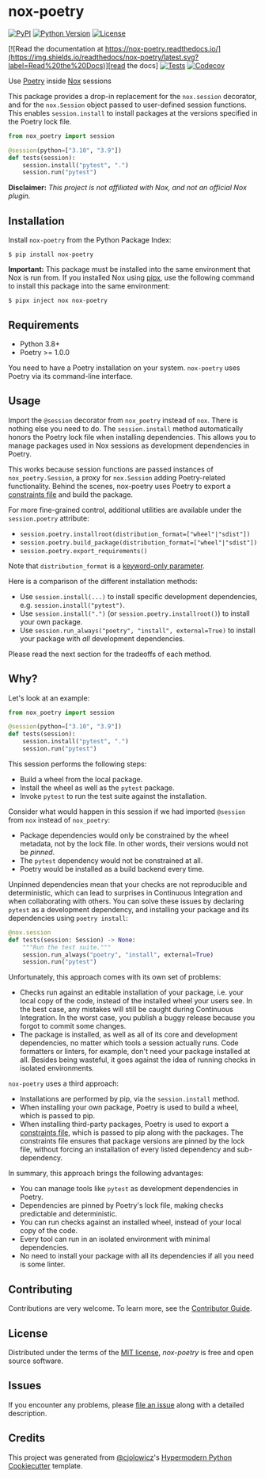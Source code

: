# nox-poetry

[![PyPI](https://img.shields.io/pypi/v/nox-poetry.svg)][pypi_]
[![Python Version](https://img.shields.io/pypi/pyversions/nox-poetry)][python version]
[![License](https://img.shields.io/pypi/l/nox-poetry)][license]

[![Read the documentation at https://nox-poetry.readthedocs.io/](https://img.shields.io/readthedocs/nox-poetry/latest.svg?label=Read%20the%20Docs)][read the docs]
[![Tests](https://github.com/cjolowicz/nox-poetry/workflows/Tests/badge.svg)][tests]
[![Codecov](https://codecov.io/gh/cjolowicz/nox-poetry/branch/main/graph/badge.svg)][codecov]

[pypi_]: https://pypi.org/project/nox-poetry/
[python version]: https://pypi.org/project/nox-poetry
[read the docs]: https://nox-poetry.readthedocs.io/
[tests]: https://github.com/cjolowicz/nox-poetry/actions?workflow=Tests
[codecov]: https://app.codecov.io/gh/cjolowicz/nox-poetry

Use [Poetry] inside [Nox] sessions

This package provides a drop-in replacement for the `nox.session` decorator,
and for the `nox.Session` object passed to user-defined session functions.
This enables `session.install` to install packages at the versions specified in the Poetry lock file.

```python
from nox_poetry import session

@session(python=["3.10", "3.9"])
def tests(session):
    session.install("pytest", ".")
    session.run("pytest")
```

**Disclaimer:** _This project is not affiliated with Nox, and not an official Nox plugin._

## Installation

Install `nox-poetry` from the Python Package Index:

```console
$ pip install nox-poetry
```

**Important:**
This package must be installed into the same environment that Nox is run from.
If you installed Nox using [pipx],
use the following command to install this package into the same environment:

```console
$ pipx inject nox nox-poetry
```

## Requirements

- Python 3.8+
- Poetry >= 1.0.0

You need to have a Poetry installation on your system.
`nox-poetry` uses Poetry via its command-line interface.

## Usage

Import the `@session` decorator from `nox_poetry` instead of `nox`.
There is nothing else you need to do.
The `session.install` method automatically honors the Poetry lock file when installing dependencies.
This allows you to manage packages used in Nox sessions as development dependencies in Poetry.

This works because session functions are passed instances of `nox_poetry.Session`,
a proxy for `nox.Session` adding Poetry-related functionality.
Behind the scenes, nox-poetry uses Poetry to export a [constraints file] and build the package.

For more fine-grained control, additional utilities are available under the `session.poetry` attribute:

- `session.poetry.installroot(distribution_format=["wheel"|"sdist"])`
- `session.poetry.build_package(distribution_format=["wheel"|"sdist"])`
- `session.poetry.export_requirements()`

Note that `distribution_format` is a [keyword-only parameter].

Here is a comparison of the different installation methods:

- Use `session.install(...)` to install specific development dependencies, e.g. `session.install("pytest")`.
- Use `session.install(".")` (or `session.poetry.installroot()`) to install your own package.
- Use `session.run_always("poetry", "install", external=True)` to install your package with _all_ development dependencies.

Please read the next section for the tradeoffs of each method.

## Why?

Let's look at an example:

```python
from nox_poetry import session

@session(python=["3.10", "3.9"])
def tests(session):
    session.install("pytest", ".")
    session.run("pytest")
```

This session performs the following steps:

- Build a wheel from the local package.
- Install the wheel as well as the `pytest` package.
- Invoke `pytest` to run the test suite against the installation.

Consider what would happen in this session
if we had imported `@session` from `nox` instead of `nox_poetry`:

- Package dependencies would only be constrained by the wheel metadata, not by the lock file.
  In other words, their versions would not be _pinned_.
- The `pytest` dependency would not be constrained at all.
- Poetry would be installed as a build backend every time.

Unpinned dependencies mean that your checks are not reproducible and deterministic,
which can lead to surprises in Continuous Integration and when collaborating with others.
You can solve these issues by declaring `pytest` as a development dependency,
and installing your package and its dependencies using `poetry install`:

```python
@nox.session
def tests(session: Session) -> None:
    """Run the test suite."""
    session.run_always("poetry", "install", external=True)
    session.run("pytest")
```

Unfortunately, this approach comes with its own set of problems:

- Checks run against an editable installation of your package,
  i.e. your local copy of the code, instead of the installed wheel your users see.
  In the best case, any mistakes will still be caught during Continuous Integration.
  In the worst case, you publish a buggy release because you forgot to commit some changes.
- The package is installed, as well as all of its core and development dependencies,
  no matter which tools a session actually runs.
  Code formatters or linters, for example, don't need your package installed at all.
  Besides being wasteful, it goes against the idea of running checks in isolated environments.

`nox-poetry` uses a third approach:

- Installations are performed by pip, via the `session.install` method.
- When installing your own package, Poetry is used to build a wheel, which is passed to pip.
- When installing third-party packages, Poetry is used to export a [constraints file],
  which is passed to pip along with the packages.
  The constraints file ensures that package versions are pinned by the lock file,
  without forcing an installation of every listed dependency and sub-dependency.

In summary, this approach brings the following advantages:

- You can manage tools like `pytest` as development dependencies in Poetry.
- Dependencies are pinned by Poetry's lock file, making checks predictable and deterministic.
- You can run checks against an installed wheel, instead of your local copy of the code.
- Every tool can run in an isolated environment with minimal dependencies.
- No need to install your package with all its dependencies if all you need is some linter.

## Contributing

Contributions are very welcome.
To learn more, see the [Contributor Guide].

## License

Distributed under the terms of the [MIT license][license],
_nox-poetry_ is free and open source software.

## Issues

If you encounter any problems,
please [file an issue] along with a detailed description.

## Credits

This project was generated from [@cjolowicz]'s [Hypermodern Python Cookiecutter] template.

[@cjolowicz]: https://github.com/cjolowicz
[hypermodern python cookiecutter]: https://github.com/cjolowicz/cookiecutter-hypermodern-python
[nox]: https://nox.thea.codes/
[poetry]: https://python-poetry.org/
[constraints file]: https://pip.pypa.io/en/stable/user_guide/#constraints-files
[file an issue]: https://github.com/cjolowicz/nox-poetry/issues
[keyword-only parameter]: https://docs.python.org/3/glossary.html#keyword-only-parameter
[nox.sessions.session.install]: https://nox.thea.codes/en/stable/config.html#nox.sessions.Session.install
[nox.sessions.session.run]: https://nox.thea.codes/en/stable/config.html#nox.sessions.Session.run
[pip install]: https://pip.pypa.io/en/stable/reference/pip_install/
[pip]: https://pip.pypa.io/
[pipx]: https://pipxproject.github.io/pipx/

<!-- github-only -->

[license]: https://github.com/cjolowicz/nox-poetry/blob/main/LICENSE
[contributor guide]: https://github.com/cjolowicz/nox-poetry/blob/main/CONTRIBUTING.md
